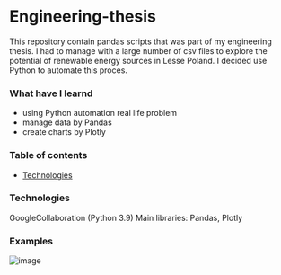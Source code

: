 # Engineering-thesis


This repository contain pandas scripts that was part of my engineering thesis.
I had to manage with a large number of csv files to explore the potential of renewable energy sources in Lesse Poland. I decided use Python to automate this proces.

### What have I learnd
  - using Python automation real life problem 
  - manage data by Pandas
  - create charts by Plotly



### Table of contents
* [Technologies](#Technologies)


### Technologies

GoogleCollaboration (Python 3.9)
    Main libraries: Pandas, Plotly
    
    
### Examples

![image](https://user-images.githubusercontent.com/63808220/114464812-8caf1580-9be6-11eb-9fbb-cb8802ceb1b1.png)

    
    



